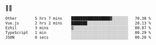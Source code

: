 ### 👨‍💻

<!--START_SECTION:waka-->

```txt
Other        5 hrs 7 mins    █████████████████▓░░░░░░░   70.38 %
Vue.js       2 hrs 2 mins    ███████░░░░░░░░░░░░░░░░░░   28.13 %
Ezhil        3 mins          ▒░░░░░░░░░░░░░░░░░░░░░░░░   00.87 %
TypeScript   1 min           ░░░░░░░░░░░░░░░░░░░░░░░░░   00.29 %
JSON         0 secs          ░░░░░░░░░░░░░░░░░░░░░░░░░   00.20 %
```

<!--END_SECTION:waka-->
